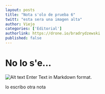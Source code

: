 ```yaml
---
layout: posts
title: "Nota s'olo de prueba 6"
twitt: "esta sera una imagen alta"
author: Viejo
categories: ['Editorial']
authorlink: https://drone.io/bradrydzewski
published: false
---
```


# No lo s'e... 

![Alt text](http://i.imgur.com/cAP2Fiol.jpg) 
Enter Text in Markdown format.

lo escribo
otra nota
